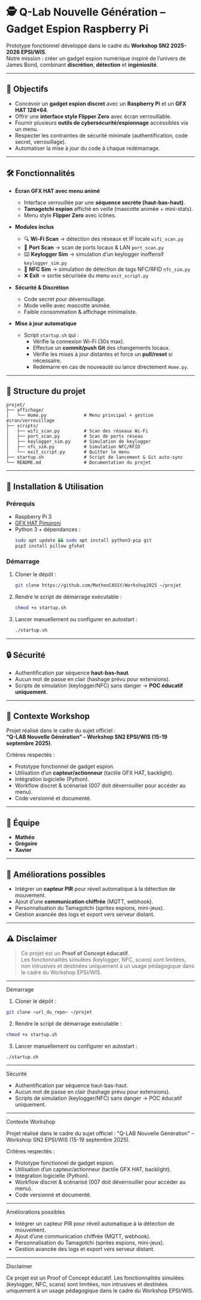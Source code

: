# 🕵️ Q-Lab Nouvelle Génération – Gadget Espion Raspberry Pi

Prototype fonctionnel développé dans le cadre du **Workshop SN2 2025-2026 EPSI/WIS**.  
Notre mission : créer un gadget espion numérique inspiré de l’univers de James Bond, combinant **discrétion**, **détection** et **ingéniosité**.

---

## 🎯 Objectifs

- Concevoir un **gadget espion discret** avec un **Raspberry Pi** et un **GFX HAT 128×64**.
- Offrir une **interface style Flipper Zero** avec écran verrouillable.
- Fournir plusieurs **outils de cybersécurité/espionnage** accessibles via un menu.
- Respecter les contraintes de sécurité minimale (authentification, code secret, verrouillage).
- Automatiser la mise à jour du code à chaque redémarrage.

---

## 🛠️ Fonctionnalités

- **Écran GFX HAT avec menu animé**
  - Interface verrouillée par une **séquence secrète (haut-bas-haut)**.
  - **Tamagotchi espion** affiché en veille (mascotte animée + mini-stats).
  - Menu style **Flipper Zero** avec icônes.

- **Modules inclus**
  - 🔍 **Wi-Fi Scan** → détection des réseaux et IP locale `wifi_scan.py`  
  - 🔎 **Port Scan** → scan de ports locaux & LAN `port_scan.py`  
  - ⌨️ **Keylogger Sim** → simulation d’un keylogger inoffensif `keylogger_sim.py`  
  - 📡 **NFC Sim** → simulation de détection de tags NFC/RFID `nfc_sim.py`  
  - ❌ **Exit** → sortie sécurisée du menu `exit_script.py`

- **Sécurité & Discrétion**
  - Code secret pour déverrouillage.
  - Mode veille avec mascotte animée.
  - Faible consommation & affichage minimaliste.

- **Mise à jour automatique**
  - Script `startup.sh` qui :
    - Vérifie la connexion Wi-Fi (30s max).
    - Effectue un **commit/push Git** des changements locaux.
    - Vérifie les mises à jour distantes et force un **pull/reset** si nécessaire.
    - Redémarre en cas de nouveauté ou lance directement `Home.py`.

---

## 📂 Structure du projet

```
projet/
├── affichage/
│   └── Home.py              # Menu principal + gestion écran/verrouillage
├── scripts/
│   ├── wifi_scan.py         # Scan des réseaux Wi-Fi
│   ├── port_scan.py         # Scan de ports réseau
│   ├── keylogger_sim.py     # Simulation de keylogger
│   ├── nfc_sim.py           # Simulation NFC/RFID
│   └── exit_script.py       # Quitter le menu
├── startup.sh               # Script de lancement & Git auto-sync
└── README.md                # Documentation du projet
```

---

## 🚀 Installation & Utilisation

### Prérequis
- Raspberry Pi 3
- [GFX HAT Pimoroni](https://shop.pimoroni.com/products/gfx-hat)
- Python 3 + dépendances :  
  ```bash
  sudo apt update && sudo apt install python3-pip git
  pip3 install pillow gfxhat
  ```

### Démarrage
1. Cloner le dépôt :
   ```bash
   git clone https://github.com/MatheoCASSY/Workshop2025 ~/projet
   ```
2. Rendre le script de démarrage exécutable :
   ```bash
   chmod +x startup.sh
   ```
3. Lancer manuellement ou configurer en autostart :
   ```bash
   ./startup.sh
   ```

---

## 🔒 Sécurité

- Authentification par séquence **haut-bas-haut**.
- Aucun mot de passe en clair (hashage prévu pour extensions).
- Scripts de simulation (keylogger/NFC) sans danger → **POC éducatif uniquement**.

---

## 📖 Contexte Workshop

Projet réalisé dans le cadre du sujet officiel :  
**“Q-LAB Nouvelle Génération” – Workshop SN2 EPSI/WIS (15-19 septembre 2025)**.

Critères respectés :
- Prototype fonctionnel de gadget espion.
- Utilisation d’un **capteur/actionneur** (tactile GFX HAT, backlight).
- Intégration logicielle (Python).
- Workflow discret & scénarisé (007 doit déverrouiller pour accéder au menu).
- Code versionné et documenté.

---

## 👥 Équipe

- **Mathéo**
- **Grégoire**  
- **Xavier** 

---

## 📌 Améliorations possibles

- Intégrer un **capteur PIR** pour réveil automatique à la détection de mouvement.  
- Ajout d’une **communication chiffrée** (MQTT, webhook).  
- Personnalisation du Tamagotchi (sprites espions, mini-jeux).  
- Gestion avancée des logs et export vers serveur distant.  

---

## ⚠️ Disclaimer

> Ce projet est un **Proof of Concept éducatif**.  
> Les fonctionnalités simulées (keylogger, NFC, scans) sont limitées, non intrusives et destinées uniquement à un usage pédagogique dans le cadre du Workshop EPSI/WIS.

---

Démarrage

1. Cloner le dépôt :

```bash
git clone <url_du_repo> ~/projet
```

2. Rendre le script de démarrage exécutable :

```bash
chmod +x startup.sh
```

3. Lancer manuellement ou configurer en autostart :

```bash
./startup.sh
```

---

Sécurité

- Authentification par séquence haut-bas-haut.
- Aucun mot de passe en clair (hashage prévu pour extensions).
- Scripts de simulation (keylogger/NFC) sans danger → POC éducatif uniquement.

---

Contexte Workshop

Projet réalisé dans le cadre du sujet officiel :
"Q-LAB Nouvelle Génération" – Workshop SN2 EPSI/WIS (15-19 septembre 2025).

Critères respectés :

- Prototype fonctionnel de gadget espion.
- Utilisation d’un capteur/actionneur (tactile GFX HAT, backlight).
- Intégration logicielle (Python).
- Workflow discret & scénarisé (007 doit déverrouiller pour accéder au menu).
- Code versionné et documenté.

---

Améliorations possibles

- Intégrer un capteur PIR pour réveil automatique à la détection de mouvement.
- Ajout d’une communication chiffrée (MQTT, webhook).
- Personnalisation du Tamagotchi (sprites espions, mini-jeux).
- Gestion avancée des logs et export vers serveur distant.

---

Disclaimer

Ce projet est un Proof of Concept éducatif.
Les fonctionnalités simulées (keylogger, NFC, scans) sont limitées, non intrusives et destinées uniquement à un usage pédagogique dans le cadre du Workshop EPSI/WIS.
